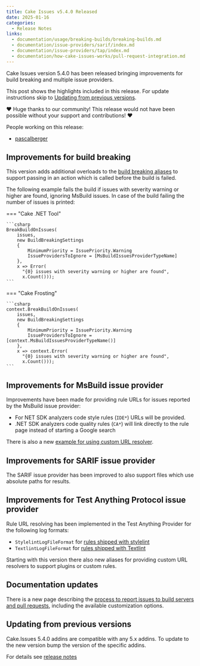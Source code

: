 ```yaml
---
title: Cake Issues v5.4.0 Released
date: 2025-01-16
categories:
  - Release Notes
links:
  - documentation/usage/breaking-builds/breaking-builds.md
  - documentation/issue-providers/sarif/index.md
  - documentation/issue-providers/tap/index.md
  - documentation/how-cake-issues-works/pull-request-integration.md
---
```


Cake Issues version 5.4.0 has been released bringing improvements for build breaking and multiple issue providers.

<!-- more -->

This post shows the highlights included in this release.
For update instructions skip to [Updating from previous versions](#updating-from-previous-versions).

❤ Huge thanks to our community! This release would not have been possible without your support and contributions! ❤

People working on this release:

* [pascalberger](https://github.com/pascalberger)

## Improvements for build breaking

This version adds additional overloads to the [build breaking aliases] to support passing
in an action which is called before the build is failed.

The following example fails the build if issues with severity warning or higher are found, ignoring MsBuild issues.
In case of the build failing the number of issues is printed:

=== "Cake .NET Tool"

    ```csharp
    BreakBuildOnIssues(
        issues,
        new BuildBreakingSettings
        {
            MinimumPriority = IssuePriority.Warning
            IssueProvidersToIgnore = [MsBuildIssuesProviderTypeName]
        },
        x => Error(
          "{0} issues with severity warning or higher are found",
          x.Count()));
    ```

=== "Cake Frosting"

    ```csharp
    context.BreakBuildOnIssues(
        issues,
        new BuildBreakingSettings
        {
            MinimumPriority = IssuePriority.Warning
            IssueProvidersToIgnore = [context.MsBuildIssuesProviderTypeName()]
        },
        x => context.Error(
          "{0} issues with severity warning or higher are found",
          x.Count()));
    ```

## Improvements for MsBuild issue provider

Improvements have been made for providing rule URLs for issues reported by the MsBuild issue provider:

* For NET SDK analyzers code style rules (`IDE*`) URLs will be provided.
* .NET SDK analyzers code quality rules (`CA*`) will link directly to the rule page instead of starting a Google search

There is also a new [example for using custom URL resolver].

## Improvements for SARIF issue provider

The SARIF issue provider has been improved to also support files which use absolute paths for results.

## Improvements for Test Anything Protocol issue provider

Rule URL resolving has been implemented in the Test Anything Provider for the following log formats:

* `StylelintLogFileFormat` for [rules shipped with stylelint]
* `TextlintLogFileFormat` for [rules shipped with Textlint]

Starting with this version there also new aliases for providing custom URL resolvers to support plugins or custom rules.

## Documentation updates

There is a new page describing the [process to report issues to build servers and pull requests],
including the available customization options.

## Updating from previous versions

Cake.Issues 5.4.0 addins are compatible with any 5.x addins.
To update to the new version bump the version of the specific addins.

For details see [release notes](https://github.com/cake-contrib/Cake.Issues/releases/tag/5.4.0)

[build breaking aliases]: https://cakebuild.net/extensions/cake-issues/#Build-Breaking
[process to report issues to build servers and pull requests]: ../../documentation/how-cake-issues-works/pull-request-integration.md
[example for using custom URL resolver]: ../../documentation/issue-providers/msbuild/examples/use-custom-url-resolver.md
[rules shipped with stylelint]: https://stylelint.io/user-guide/rules
[rules shipped with Textlint]: https://github.com/textlint/textlint/wiki/Collection-of-textlint-rule#rule-list
